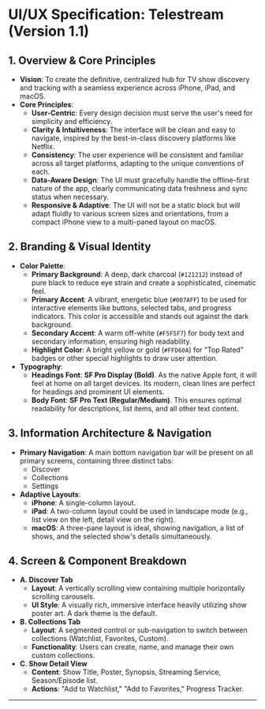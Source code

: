 # UI/UX Specification: Telestream (Version 1.1)

## 1. Overview & Core Principles

*   **Vision**: To create the definitive, centralized hub for TV show discovery and tracking with a seamless experience across iPhone, iPad, and macOS.
*   **Core Principles**:
    *   **User-Centric**: Every design decision must serve the user's need for simplicity and efficiency.
    *   **Clarity & Intuitiveness**: The interface will be clean and easy to navigate, inspired by the best-in-class discovery platforms like Netflix.
    *   **Consistency**: The user experience will be consistent and familiar across all target platforms, adapting to the unique conventions of each.
    *   **Data-Aware Design**: The UI must gracefully handle the offline-first nature of the app, clearly communicating data freshness and sync status when necessary.
    *   **Responsive & Adaptive**: The UI will not be a static block but will adapt fluidly to various screen sizes and orientations, from a compact iPhone view to a multi-paned layout on macOS.

## 2. Branding & Visual Identity

*   **Color Palette**:
    *   **Primary Background**: A deep, dark charcoal (`#121212`) instead of pure black to reduce eye strain and create a sophisticated, cinematic feel.
    *   **Primary Accent**: A vibrant, energetic blue (`#007AFF`) to be used for interactive elements like buttons, selected tabs, and progress indicators. This color is accessible and stands out against the dark background.
    *   **Secondary Accent**: A warm off-white (`#F5F5F7`) for body text and secondary information, ensuring high readability.
    *   **Highlight Color**: A bright yellow or gold (`#FFD60A`) for "Top Rated" badges or other special highlights to draw user attention.
*   **Typography**:
    *   **Headings Font**: **SF Pro Display (Bold)**. As the native Apple font, it will feel at home on all target devices. Its modern, clean lines are perfect for headings and prominent UI elements.
    *   **Body Font**: **SF Pro Text (Regular/Medium)**. This ensures optimal readability for descriptions, list items, and all other text content.

## 3. Information Architecture & Navigation

*   **Primary Navigation**: A main bottom navigation bar will be present on all primary screens, containing three distinct tabs:
    *   Discover
    *   Collections
    *   Settings
*   **Adaptive Layouts**:
    *   **iPhone**: A single-column layout.
    *   **iPad**: A two-column layout could be used in landscape mode (e.g., list view on the left, detail view on the right).
    *   **macOS**: A three-pane layout is ideal, showing navigation, a list of shows, and the selected show's details simultaneously.

## 4. Screen & Component Breakdown

*   **A. Discover Tab**
    *   **Layout**: A vertically scrolling view containing multiple horizontally scrolling carousels.
    *   **UI Style**: A visually rich, immersive interface heavily utilizing show poster art. A dark theme is the default.
*   **B. Collections Tab**
    *   **Layout**: A segmented control or sub-navigation to switch between collections (Watchlist, Favorites, Custom).
    *   **Functionality**: Users can create, name, and manage their own custom collections.
*   **C. Show Detail View**
    *   **Content**: Show Title, Poster, Synopsis, Streaming Service, Season/Episode list.
    *   **Actions**: "Add to Watchlist," "Add to Favorites," Progress Tracker.

---
